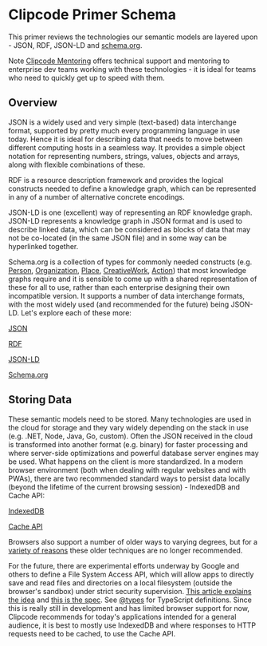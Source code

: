 # Clipcode Primer Schema
This primer reviews the technologies our semantic models are layered upon - JSON, RDF, JSON-LD and [schema.org](https://schema.org/). 

Note [Clipcode Mentoring](https://www.clipcode.net/mentoring) offers technical support and mentoring to enterprise dev teams working with these technologies - it is ideal for teams who need to quickly get up to speed with them.

## Overview
JSON is a widely used and very simple (text-based) data interchange format, supported by pretty much every programming language in use today. Hence it is ideal for describing data that needs to move between different computing hosts in a seamless way. It provides a simple object notation for representing numbers, strings, values, objects and arrays, along with flexible combinations of these. 

RDF is a resource description framework and provides the logical constructs needed to define a knowledge graph, which can be represented in any of a number of alternative concrete encodings. 

JSON-LD is one (excellent) way of representing an RDF knowledge graph. JSON-LD represents a knowledge graph in JSON format and is used to describe linked data, which can be considered as blocks of data that may not be co-located (in the same JSON file) and in some way can be hyperlinked together. 

Schema.org is a collection of types for commonly needed constructs (e.g. [Person](https://schema.org/Person), [Organization](https://schema.org/Organization), [Place](https://schema.org/Place), [CreativeWork](https://schema.org/CreativeWork), [Action](https://schema.org/Action)) that most knowledge graphs require and it is sensible to come up with a shared representation of these for all to use, rather than each enterprise designing their own incompatible version. It supports a number of data interchange formats, with the most widely used (and recommended for the future) being JSON-LD. Let's explore each of these more:

[JSON](schema-json.md)

[RDF](schema-rdf.md)

[JSON-LD](schema-json-ld.md)

[Schema.org](schema-org.md)

## Storing Data
These semantic models need to be stored. Many technologies are used in the cloud for storage and they vary widely depending on the stack in use (e.g. .NET, Node, Java, Go, custom). Often the JSON received in the cloud is transformed into another format (e.g. binary) for faster processing and where server-side optimizations and powerful database server engines may be used. What happens on the client is more standardized. In a modern browser environment (both when dealing with regular websites and with PWAs), there are two recommended standard ways to persist data locally (beyond the lifetime of the current browsing session) - IndexedDB and Cache API: 

[IndexedDB](storage-indexed-db.md)

[Cache API](storage-cache-api.md)

Browsers also support a number of older ways to varying degrees, but for a [variety of reasons](https://web.dev/storage-for-the-web/) these older techniques are no longer recommended.

For the future, there are experimental efforts underway by Google and others to define a File System Access API, which will allow apps to directly save and read files and directories on a local filesystem (outside the browser's sandbox) under strict security supervision. 
[This article explains the idea](https://web.dev/file-system-access/) and [this is the spec](https://wicg.github.io/file-system-access/).
See [@types](https://www.npmjs.com/package/@types/wicg-file-system-access) for TypeScript definitions. Since this is really still in development and has limited browser support for now, Clipcode recommends for today's applications intended for a general audience, it is best to mostly use IndexedDB and where responses to HTTP requests need to be cached, to use the Cache API. 
